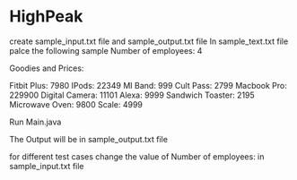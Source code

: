 # HighPeak
create sample_input.txt file and sample_output.txt file
In sample_text.txt file palce the following sample
Number of employees: 4

Goodies and Prices:

Fitbit Plus: 7980
IPods: 22349
MI Band: 999
Cult Pass: 2799
Macbook Pro: 229900
Digital Camera: 11101
Alexa: 9999
Sandwich Toaster: 2195
Microwave Oven: 9800
Scale: 4999

Run Main.java

The Output will be in sample_output.txt file

for different test cases change the value of Number of employees: in sample_input.txt file
